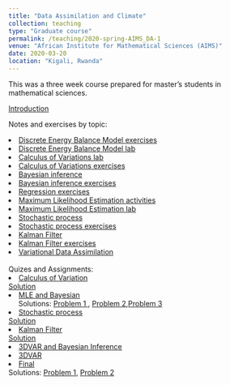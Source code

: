 ```yaml
---
title: "Data Assimilation and Climate"
collection: teaching
type: "Graduate course"
permalink: /teaching/2020-spring-AIMS_DA-1
venue: "African Institute for Mathematical Sciences (AIMS)"
date: 2020-03-20
location: "Kigali, Rwanda"
---
```


This was a three week course prepared for master’s students in mathematical sciences.

[Introduction](https://jodimead.github.io/files/DA/Lecture_Notes.pdf)

Notes and exercises by topic:

  <li><a href="https://jodimead.github.io/files/DA/LectureICformodels.pdf">Discrete Energy Balance Model exercises</a>
  <li><a href="https://jodimead.github.io/files/DA/Lab_IC_for_models.pdf">Discrete Energy Balance Model lab</a>
  <li><a href="https://jodimead.github.io/files/DA/Lab_Intro_CV.pdf">Calculus of Variations lab</a>
  <li><a href="https://jodimead.github.io/files/DA/Lecture_Intro_CV.pdf">Calculus of Variations exercises</a>
   <li><a href="https://jodimead.github.io/files/DA/Lecture-notes-Bayes.pdf">Bayesian inference</a>
  <li><a href="https://jodimead.github.io/files/DA/Lecture-Bayes.pdf">Bayesian inference exercises</a>
  <li><a href="https://jodimead.github.io/files/DA/practice_lecture.pdf">Regression exercises</a>
  <li><a href="https://jodimead.github.io/files/DA/Lecture_MLE.pdf">Maximum Likelihood Estimation activities</a>
  <li><a href="https://jodimead.github.io/files/DA/Lab_MLE.pdf">Maximum Likelihood Estimation lab</a>
  <li><a href="https://jodimead.github.io/files/DA/Lecture-notes-Stocastic.pdf">Stochastic process</a>
  <li><a href="https://jodimead.github.io/files/DA/Lecture-Stochastic.pdf">Stochastic process exercises</a>
  <li><a href="https://jodimead.github.io/files/DA/Lecture-notes-Kalman.pdf">Kalman Filter</a>
  <li><a href="https://jodimead.github.io/files/DA/Lecture-Kalman.pdf">Kalman Filter exercises</a>
  <li><a href="https://jodimead.github.io/files/DA/Lecture-notes-Variational.pdf">Variational Data Assimilation</a><br>
<br>
Quizes and Assignments:
  
<li><a href="https://jodimead.github.io/files/DA/Quiz_1.pdf">Calculus of Variation</a><br> 
 <a href="https://jodimead.github.io/files/DA/quiz_1_soln.jpg">Solution</a>
 <li><a href="https://jodimead.github.io/files/DA/Assignment_1.pdf">MLE and Bayesian</a> <br> &nbsp; &nbsp; &nbsp;Solutions:  <a href="https://jodimead.github.io/files/DA/assignment_1_soln_p1.jpg">Problem 1 </a>, <a href="https://jodimead.github.io/files/DA/assignment_1_soln_p2.jpg">Problem 2</a>,<a href="https://jodimead.github.io/files/DA/assignment_1_soln_p3.jpg">Problem 3</a>
<li><a href="https://jodimead.github.io/files/DA/Quiz-2.pdf">Stochastic process</a> <br> 
 <a href="https://jodimead.github.io/files/DA/quiz_2_soln.jpg">Solution</a>
<li><a href="https://jodimead.github.io/files/DA/Quiz_3.pdf">Kalman Filter</a> <br> 
<a href="https://jodimead.github.io/files/DA/quiz_3_soln.jpg">Solution</a>
  <li><a href="https://jodimead.github.io/files/DA/2nd_make_up_quiz.pdf">3DVAR and Bayesian Inference</a>
  <li><a href="https://jodimead.github.io/files/DA/Make-up_quiz.pdf">3DVAR</a>
  <li><a href="https://jodimead.github.io/files/DA/final_quiz.pdf">Final</a> <br> 
  Solutions:  <a href="https://jodimead.github.io/files/DA/final_quiz_soln_p1.jpg">Problem 1</a>, <a href="https://jodimead.github.io/files/DA/final_quiz_soln_p2.jpg">Problem 2</a>


